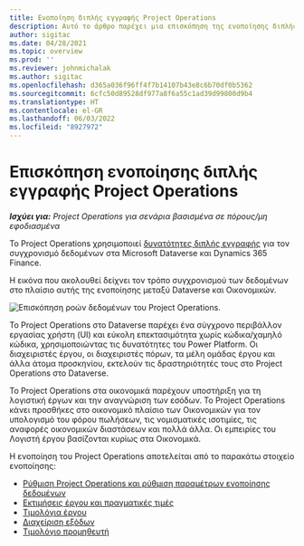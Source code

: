 ```yaml
---
title: Ενοποίηση διπλής εγγραφής Project Operations
description: Αυτό το άρθρο παρέχει μια επισκόπηση της ενοποίησης διπλής εγγραφής του Project Operations.
author: sigitac
ms.date: 04/28/2021
ms.topic: overview
ms.prod: ''
ms.reviewer: johnmichalak
ms.author: sigitac
ms.openlocfilehash: d365a036f96ff4f7b14107b43e8c6b70df0b5362
ms.sourcegitcommit: 6cfc50d89528df977a8f6a55c1ad39d99800d9b4
ms.translationtype: HT
ms.contentlocale: el-GR
ms.lasthandoff: 06/03/2022
ms.locfileid: "8927972"
---
```

# <a name="project-operations-dual-write-integration-overview"></a>Επισκόπηση ενοποίησης διπλής εγγραφής Project Operations

_**Ισχύει για:** Project Operations για σενάρια βασισμένα σε πόρους/μη εφοδιασμένα_

Το Project Operations χρησιμοποιεί [δυνατότητες διπλής εγγραφής](/dynamics365/fin-ops-core/dev-itpro/data-entities/dual-write/dual-write-home-page) για τον συγχρονισμό δεδομένων στα Microsoft Dataverse και Dynamics 365 Finance.

Η εικόνα που ακολουθεί δείχνει τον τρόπο συγχρονισμού των δεδομένων στο πλαίσιο αυτής της ενοποίησης μεταξύ Dataverse και Οικονομικών.

![Επισκόπηση ροών δεδομένων του Project Operations.](./media/ProjectOperationsFlows.jpg)

Το Project Operations στο Dataverse παρέχει ένα σύγχρονο περιβάλλον εργασίας χρήστη (UI) και εύκολη επεκτασιμότητα χωρίς κώδικα/χαμηλό κώδικα, χρησιμοποιώντας τις δυνατότητες του Power Platform. Οι διαχειριστές έργου, οι διαχειριστές πόρων, τα μέλη ομάδας έργου και άλλα άτομα προσκηνίου, εκτελούν τις δραστηριότητές τους στο Project Operations στο Dataverse.

Το Project Operations στα οικονομικά παρέχουν υποστήριξη για τη λογιστική έργων και την αναγνώριση των εσόδων. Το Project Operations κάνει προσθήκες στο οικονομικό πλαίσιο των Οικονομικών για τον υπολογισμό του φόρου πωλήσεων, τις νομισματικές ισοτιμίες, τις αναφορές οικονομικών διαστάσεων και πολλά άλλα. Οι εμπειρίες του Λογιστή έργου βασίζονται κυρίως στα Οικονομικά.

Η ενοποίηση του Project Operations αποτελείται από το παρακάτω στοιχείο ενοποίησης:


- [Ρύθμιση Project Operations και ρύθμιση παραμέτρων ενοποίησης δεδομένων](resource-dual-write-setup-integration.md) 
- [Εκτιμήσεις έργου και πραγματικές τιμές](resource-dual-write-estimates-actuals.md)
- [Τιμολόγια έργου](resource-dual-write-project-invoice.md)
- [Διαχείριση εξόδων](resource-dual-write-expense.md)
- [Τιμολόγιο προμηθευτή](resource-dual-write-vendor-invoice.md)
